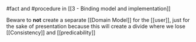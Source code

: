 #fact and #procedure in [[3 - Binding model and implementation]]

Beware to **not** create a separate [[Domain Model]] for the [[user]], just for the sake of presentation because this will create a divide where we lose [[Consistency]] and [[predicability]]
